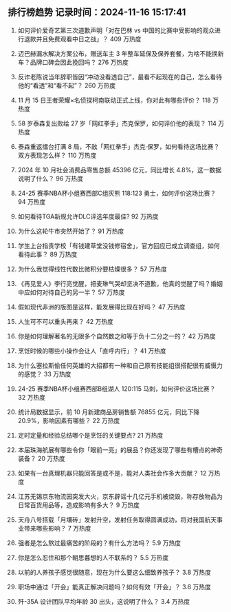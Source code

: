 
## 排行榜趋势 记录时间：2024-11-16 15:17:41
  
  1. 如何评价爱奇艺第三次道歉声明「对在巴林 vs 中国的比赛中受影响的观众进行退款并且免费观看中日之战」？ 409 万热度
    
  2. 迈巴赫漏水解决方案公布，赠送车主 3 年整车延保及保养套餐，为啥不能换新车？品牌口碑会因此挽回吗？ 276 万热度
    
  3. 反诈老陈说当年辞职皆因“冲动没看透自己”，最看不起现在的自己，怎么看待他的“看透”和“看不起”？ 260 万热度
    
  4. 11 月 15 日王者荣耀×名侦探柯南联动正式上线，你对此有哪些评价？ 118 万热度
    
  5. 58 岁泰森复出败给 27 岁「网红拳手」杰克保罗，如何评价他的表现？ 114 万热度
    
  6. 泰森重返擂台打满 8 局，不敌「网红拳手」杰克·保罗，如何看待这场比赛？双方表现怎么样？ 110 万热度
    
  7. 2024 年 10 月社会消费品零售总额 45396 亿元，同比增长 4.8%，这一数据说明了什么？ 96 万热度
    
  8. 24-25 赛季NBA杯小组赛西部C组灰熊 118:123 勇士，如何评价这场比赛？ 94 万热度
    
  9. 如何看待TGA新规允许DLC评选年度最佳? 92 万热度
    
  10. 为什么这轮牛市突然开始了？ 91 万热度
    
  11. 学生上台指责学校「有钱建草堂没钱修宿舍」，官方回应已成立调查组，如何看待此事？ 89 万热度
    
  12. 为什么我觉得线性代数比微积分要枯燥很多？ 57 万热度
    
  13. 《再见爱人》李行亮觉醒，把麦琳气哭却坚决不道歉，他真的觉醒了吗？婚姻中应如何对待自己的另一半？ 57 万热度
    
  14. 假如现代非洲的版图是这样，能发展得比现在好吗？ 47 万热度
    
  15. 人生可不可以重头再来？ 42 万热度
    
  16. 你是如何理解著名的无限多个自然数之和等于负十二分之一的？ 42 万热度
    
  17. 烹饪时候的哪些小操作会让人「直呼内行」？ 41 万热度
    
  18. 为什么塞拉斯偷任何英雄的大招都有一种和自己原有技能组很搭配很有威慑力的感觉？ 33 万热度
    
  19. 24-25 赛季NBA杯小组赛西部B组湖人 120:115 马刺，如何评价这场比赛？ 32 万热度
    
  20. 统计局数据显示，前 10 月新建商品房销售额 76855 亿元，同比下降 20.9%，影响因素有哪些？ 22 万热度
    
  21. 定时定量和经验总结哪个是烹饪的关键要点? 21 万热度
    
  22. 本届珠海航展有哪些令你「眼前一亮」的展品？你还发现了哪些有槽点的神奇装备？ 20 万热度
    
  23. 如果有一台真理机器只能回答是或不是，能对人类社会作多大贡献？ 12 万热度
    
  24. 江苏无锡京东物流园突发大火，京东辟谣十几亿元手机被烧毁，称存放物品为日常百货用品等，造成影响有多大？ 9 万热度
    
  25. 天舟八号搭载「月壤砖」发射升空，发射任务取得圆满成功，将对我国航天事业带来哪些影响？ 7 万热度
    
  26. 强者是怎么熬过最痛苦的阶段的？有什么方法吗？ 5.9 万热度
    
  27. 你是怎么忍住和那个朝思暮想的人不联系的？ 5.5 万热度
    
  28. 以前的人养孩子感觉很随意，现在为什么要这么细致养孩子？ 3.8 万热度
    
  29. 职场中通过「开会」能真正解决问题吗？如何有效「开会」？ 3.6 万热度
    
  30. 歼-35A 设计团队平均年龄 30 出头，这说明了什么？ 3.4 万热度
    